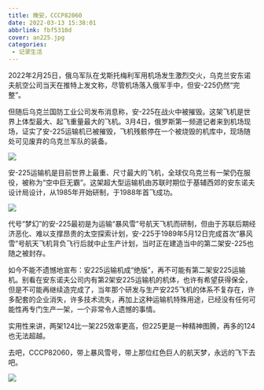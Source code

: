 ```yaml
---
title: 晚安，CCCP82060
date: 2022-03-13 15:38:01
abbrlink: fbf5310d
cover: an225.jpg
categories:
 - 记录生活
---
```


2022年2月25日，俄乌军队在戈斯托梅利军用机场发生激烈交火，乌克兰安东诺夫航空公司当天在推特上发文称，尽管机场落入俄军手中，但安-225仍然“完整”。

但随后乌克兰国防工业公司发布消息称，安-225在战火中被摧毁。这架飞机是世界上体型最大、起飞重量最大的飞机。3月4日，俄罗斯第一频道记者来到机场现场，证实了安-225运输机已被摧毁，飞机残骸停在一个被烧毁的机库中，现场随处可见废弃的乌克兰军队的装备。

![](an225.jpg)


安-225运输机是目前世界上最重、尺寸最大的飞机，全球仅乌克兰有一架仍在服役，被称为“空中巨无霸”。这架超大型运输机由苏联时期位于基辅西郊的安东诺夫设计局设计，从1985年开始研制，于1988年首飞成功。

![](82060.jpg)

代号“梦幻”的安-225最初是为运输“暴风雪”号航天飞机而研制，但由于苏联后期经济恶化、难以支撑昂贵的太空探索计划，安-225于1989年5月12日完成首次“暴风雪”号航天飞机背负飞行后就中止生产计划，当时正在建造当中的第二架安-225也随之被封存。

如今不能不遗憾地宣布：安225运输机成“绝版”，再不可能有第二架安225运输机。别看在安东诺夫公司内有第2架安225运输机的机体，也许有希望获得保全，但是不可能再继续造完成了，当年那个研发与生产安225飞机的体系不复存在，许多配套的企业消失，许多技术流失，再加上这种运输机特殊用途，已经没有任何可能性再专门生产一架，一个非常令人遗憾的事情。

实用性来讲，两架124比一架225效率更高，但225更是一种精神图腾，再多的124也无法超越​。

去吧，CCCP82060，带上暴风雪号，带上那位红色巨人的航天梦，永远的飞下去吧。

![](an225-2.jpg)